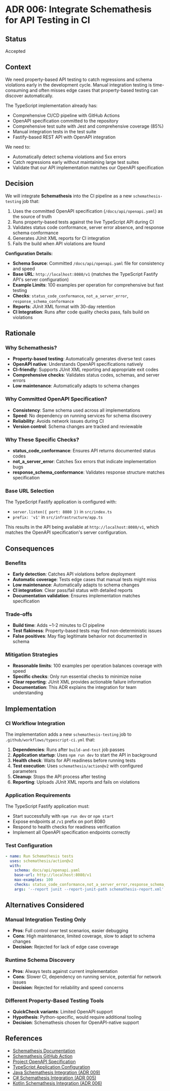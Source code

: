 # ADR 006: Integrate Schemathesis for API Testing in CI

## Status

Accepted

## Context

We need property-based API testing to catch regressions and schema violations early in the development cycle. Manual integration testing is time-consuming and often misses edge cases that property-based testing can discover automatically.

The TypeScript implementation already has:
- Comprehensive CI/CD pipeline with GitHub Actions
- OpenAPI specification committed to the repository
- Comprehensive test suite with Jest and comprehensive coverage (85%)
- Manual integration tests in the test suite
- Fastify-based REST API with OpenAPI integration

We need to:
- Automatically detect schema violations and 5xx errors
- Catch regressions early without maintaining large test suites
- Validate that our API implementation matches our OpenAPI specification

## Decision

We will integrate **Schemathesis** into the CI pipeline as a new `schemathesis-testing` job that:

1. Uses the committed OpenAPI specification (`/docs/api/openapi.yaml`) as the source of truth
2. Runs property-based tests against the live TypeScript API during CI
3. Validates status code conformance, server error absence, and response schema conformance
4. Generates JUnit XML reports for CI integration
5. Fails the build when API violations are found

**Configuration Details:**

- **Schema Source**: Committed `/docs/api/openapi.yaml` file for consistency and speed
- **Base URL**: `http://localhost:8080/v1` (matches the TypeScript Fastify API's server configuration)
- **Example Limits**: 100 examples per operation for comprehensive but fast testing
- **Checks**: `status_code_conformance`, `not_a_server_error`, `response_schema_conformance`
- **Reports**: JUnit XML format with 30-day retention
- **CI Integration**: Runs after code quality checks pass, fails build on violations

## Rationale

### Why Schemathesis?

- **Property-based testing**: Automatically generates diverse test cases
- **OpenAPI native**: Understands OpenAPI specifications natively
- **CI-friendly**: Supports JUnit XML reporting and appropriate exit codes
- **Comprehensive checks**: Validates status codes, schemas, and server errors
- **Low maintenance**: Automatically adapts to schema changes

### Why Committed OpenAPI Specification?

- **Consistency**: Same schema used across all implementations
- **Speed**: No dependency on running services for schema discovery
- **Reliability**: Avoids network issues during CI
- **Version control**: Schema changes are tracked and reviewable

### Why These Specific Checks?

- **status_code_conformance**: Ensures API returns documented status codes
- **not_a_server_error**: Catches 5xx errors that indicate implementation bugs
- **response_schema_conformance**: Validates response structure matches specification

### Base URL Selection

The TypeScript Fastify application is configured with:
- `server.listen({ port: 8080 })` in `src/index.ts`
- `prefix: 'v1'` in `src/infrastructure/app.ts`

This results in the API being available at `http://localhost:8080/v1`, which matches the OpenAPI specification's server configuration.

## Consequences

### Benefits

- **Early detection**: Catches API violations before deployment
- **Automatic coverage**: Tests edge cases that manual tests might miss
- **Low maintenance**: Automatically adapts to schema changes
- **CI integration**: Clear pass/fail status with detailed reports
- **Documentation validation**: Ensures implementation matches specification

### Trade-offs

- **Build time**: Adds ~1-2 minutes to CI pipeline
- **Test flakiness**: Property-based tests may find non-deterministic issues
- **False positives**: May flag legitimate behavior not documented in schema

### Mitigation Strategies

- **Reasonable limits**: 100 examples per operation balances coverage with speed
- **Specific checks**: Only run essential checks to minimize noise
- **Clear reporting**: JUnit XML provides actionable failure information
- **Documentation**: This ADR explains the integration for team understanding

## Implementation

### CI Workflow Integration

The implementation adds a new `schemathesis-testing` job to `.github/workflows/typescript-ci.yml` that:

1. **Dependencies**: Runs after `build-and-test` job passes
2. **Application startup**: Uses `npm run dev` to start the API in background
3. **Health check**: Waits for API readiness before running tests
4. **Test execution**: Uses `schemathesis/action@v2` with configured parameters
5. **Cleanup**: Stops the API process after testing
6. **Reporting**: Uploads JUnit XML reports and fails on violations

### Application Requirements

The TypeScript Fastify application must:
- Start successfully with `npm run dev` or `npm start`
- Expose endpoints at `/v1` prefix on port 8080
- Respond to health checks for readiness verification
- Implement all OpenAPI specification endpoints correctly

### Test Configuration

```yaml
- name: Run Schemathesis tests
  uses: schemathesis/action@v2
  with:
    schema: docs/api/openapi.yaml
    base-url: http://localhost:8080/v1
    max-examples: 100
    checks: status_code_conformance,not_a_server_error,response_schema_conformance
    args: '--report junit --report-junit-path schemathesis-report.xml'
```

## Alternatives Considered

### Manual Integration Testing Only

- **Pros**: Full control over test scenarios, easier debugging
- **Cons**: High maintenance, limited coverage, slow to adapt to schema changes
- **Decision**: Rejected for lack of edge case coverage

### Runtime Schema Discovery

- **Pros**: Always tests against current implementation
- **Cons**: Slower CI, dependency on running service, potential for network issues
- **Decision**: Rejected for reliability and speed concerns

### Different Property-Based Testing Tools

- **QuickCheck variants**: Limited OpenAPI support
- **Hypothesis**: Python-specific, would require additional tooling
- **Decision**: Schemathesis chosen for OpenAPI-native support

## References

- [Schemathesis Documentation](https://schemathesis.readthedocs.io/)
- [Schemathesis GitHub Action](https://github.com/schemathesis/action)
- [Project OpenAPI Specification](/docs/api/openapi.yaml)
- [TypeScript Application Configuration](/src/typescript/src/infrastructure/app.ts)
- [Java Schemathesis Integration (ADR 009)](/src/java/adr/009-schemathesis-integration.md)
- [C# Schemathesis Integration (ADR 005)](/src/csharp/adr/005-schemathesis-integration.md)
- [Kotlin Schemathesis Integration (ADR 006)](/src/kotlin/adr/006-schemathesis-integration.md)